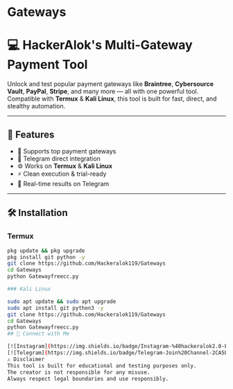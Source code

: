 # Gateways

# 💻 HackerAlok's Multi-Gateway Payment Tool

Unlock and test popular payment gateways like **Braintree**, **Cybersource Vault**, **PayPal**, **Stripe**, and many more — all with one powerful tool.  
Compatible with **Termux** & **Kali Linux**, this tool is built for fast, direct, and stealthy automation.

---

## 🚀 Features

- 🔐 Supports top payment gateways
- 🧠 Telegram direct integration
- ⚙️ Works on **Termux** & **Kali Linux**
- ⚡ Clean execution & trial-ready
- 📡 Real-time results on Telegram

---

## 🛠️ Installation

### Termux
```bash
pkg update && pkg upgrade
pkg install git python -y
git clone https://github.com/Hackeralok119/Gateways
cd Gateways
python Gatewayfreecc.py

### Kali Linux

sudo apt update && sudo apt upgrade
sudo apt install git python3 -y
git clone https://github.com/Hackeralok119/Gateways
cd Gateways
python Gatewayfreecc.py
## 📲 Connect with Me

[![Instagram](https://img.shields.io/badge/Instagram-%40hackeralok2.0-E4405F?style=for-the-badge&logo=instagram&logoColor=white)](https://www.instagram.com/hackeralok2.0/)
[![Telegram](https://img.shields.io/badge/Telegram-Join%20Channel-2CA5E0?style=for-the-badge&logo=telegram&logoColor=white)](https://t.me/Specialnewtools)
⚠️ Disclaimer
This tool is built for educational and testing purposes only.
The creator is not responsible for any misuse.
Always respect legal boundaries and use responsibly.
